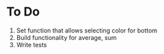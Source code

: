 # To Do

1. Set function that allows selecting color for bottom
2. Build functionality for average, sum
3. Write tests